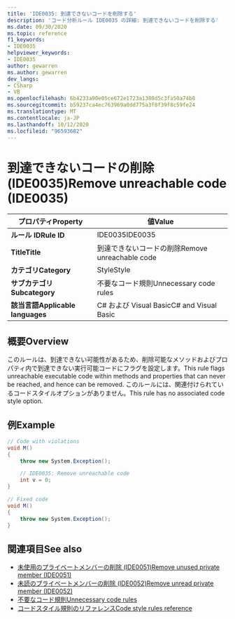 ```yaml
---
title: 'IDE0035: 到達できないコードを削除する'
description: 'コード分析ルール IDE0035 の詳細: 到達できないコードを削除する'
ms.date: 09/30/2020
ms.topic: reference
f1_keywords:
- IDE0035
helpviewer_keywords:
- IDE0035
author: gewarren
ms.author: gewarren
dev_langs:
- CSharp
- VB
ms.openlocfilehash: 6b4233a90e05ce672e1723a1380d5c3fa50a74b8
ms.sourcegitcommit: b59237ca4ec763969a0dd775a3f8f39f8c59fe24
ms.translationtype: MT
ms.contentlocale: ja-JP
ms.lasthandoff: 10/12/2020
ms.locfileid: "96593682"
---
```

# <a name="remove-unreachable-code-ide0035"></a><span data-ttu-id="5f4ed-103">到達できないコードの削除 (IDE0035)</span><span class="sxs-lookup"><span data-stu-id="5f4ed-103">Remove unreachable code (IDE0035)</span></span>

|<span data-ttu-id="5f4ed-104">プロパティ</span><span class="sxs-lookup"><span data-stu-id="5f4ed-104">Property</span></span>|<span data-ttu-id="5f4ed-105">値</span><span class="sxs-lookup"><span data-stu-id="5f4ed-105">Value</span></span>|
|-|-|
| <span data-ttu-id="5f4ed-106">**ルール ID**</span><span class="sxs-lookup"><span data-stu-id="5f4ed-106">**Rule ID**</span></span> | <span data-ttu-id="5f4ed-107">IDE0035</span><span class="sxs-lookup"><span data-stu-id="5f4ed-107">IDE0035</span></span> |
| <span data-ttu-id="5f4ed-108">**Title**</span><span class="sxs-lookup"><span data-stu-id="5f4ed-108">**Title**</span></span> | <span data-ttu-id="5f4ed-109">到達できないコードの削除</span><span class="sxs-lookup"><span data-stu-id="5f4ed-109">Remove unreachable code</span></span> |
| <span data-ttu-id="5f4ed-110">**カテゴリ**</span><span class="sxs-lookup"><span data-stu-id="5f4ed-110">**Category**</span></span> | <span data-ttu-id="5f4ed-111">Style</span><span class="sxs-lookup"><span data-stu-id="5f4ed-111">Style</span></span> |
| <span data-ttu-id="5f4ed-112">**サブカテゴリ**</span><span class="sxs-lookup"><span data-stu-id="5f4ed-112">**Subcategory**</span></span> | <span data-ttu-id="5f4ed-113">不要なコード規則</span><span class="sxs-lookup"><span data-stu-id="5f4ed-113">Unnecessary code rules</span></span> |
| <span data-ttu-id="5f4ed-114">**該当言語**</span><span class="sxs-lookup"><span data-stu-id="5f4ed-114">**Applicable languages**</span></span> | <span data-ttu-id="5f4ed-115">C# および Visual Basic</span><span class="sxs-lookup"><span data-stu-id="5f4ed-115">C# and Visual Basic</span></span> |

## <a name="overview"></a><span data-ttu-id="5f4ed-116">概要</span><span class="sxs-lookup"><span data-stu-id="5f4ed-116">Overview</span></span>

<span data-ttu-id="5f4ed-117">このルールは、到達できない可能性があるため、削除可能なメソッドおよびプロパティ内で到達できない実行可能コードにフラグを設定します。</span><span class="sxs-lookup"><span data-stu-id="5f4ed-117">This rule flags unreachable executable code within methods and properties that can never be reached, and hence can be removed.</span></span> <span data-ttu-id="5f4ed-118">このルールには、関連付けられているコードスタイルオプションがありません。</span><span class="sxs-lookup"><span data-stu-id="5f4ed-118">This rule has no associated code style option.</span></span>

## <a name="example"></a><span data-ttu-id="5f4ed-119">例</span><span class="sxs-lookup"><span data-stu-id="5f4ed-119">Example</span></span>

```csharp
// Code with violations
void M()
{
    throw new System.Exception();

    // IDE0035: Remove unreachable code
    int v = 0;
}

// Fixed code
void M()
{
    throw new System.Exception();
}
```

## <a name="see-also"></a><span data-ttu-id="5f4ed-120">関連項目</span><span class="sxs-lookup"><span data-stu-id="5f4ed-120">See also</span></span>

- [<span data-ttu-id="5f4ed-121">未使用のプライベートメンバーの削除 (IDE0051)</span><span class="sxs-lookup"><span data-stu-id="5f4ed-121">Remove unused private member (IDE0051)</span></span>](ide0051.md)
- [<span data-ttu-id="5f4ed-122">未読のプライベートメンバーの削除 (IDE0052)</span><span class="sxs-lookup"><span data-stu-id="5f4ed-122">Remove unread private member (IDE0052)</span></span>](ide0052.md)
- [<span data-ttu-id="5f4ed-123">不要なコード規則</span><span class="sxs-lookup"><span data-stu-id="5f4ed-123">Unnecessary code rules</span></span>](unnecessary-code-rules.md)
- [<span data-ttu-id="5f4ed-124">コードスタイル規則のリファレンス</span><span class="sxs-lookup"><span data-stu-id="5f4ed-124">Code style rules reference</span></span>](index.md)
